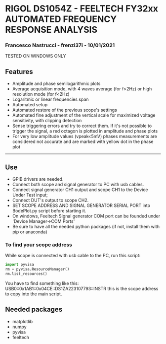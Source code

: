 # RIGOL DS1054Z - FEELTECH FY32xx AUTOMATED FREQUENCY RESPONSE ANALYSIS
### Francesco Nastrucci - frenzi37i - 10/01/2021

TESTED ON WINDOWS ONLY

## Features
* Amplitude and phase semilogarithmic plots
* Average acquisition mode, with 4 waves average (for f>2Hz) or high resolution 
   mode (for f<2Hz)
* Logaritmic or linear frequencies span 
* Automated setup
* Automated restore of the previous scope's settings
* Automated fine adjustment of the vertical scale for maximized voltage 
   sensitivity, with clipping detection 
* Sense triggering errors and try to correct them. If it's not possible to 
  trigger the signal, a red octagon is plotted in amplitude and phase plots
* For very low amplitude values (vpeak<5mV) phases measurements are considered 
   not accurate and are marked with yellow dot in the phase plot
__________________________________________________________________________________
## Use 
* GPIB drivers are needed. 
* Connect both scope and signal generator to PC with usb cables. 
* Connect signal generator CH1 output and scope CH1 to the Device Under Test input; 
* Connect DUT's output to scope CH2.
* SET SCOPE ADDRESS AND SIGNAL GENERATOR SERIAL PORT into BodePlot.py script before starting it.
* On windows, Feeltech Signal generator COM port can be founded under 'Device Manager->COM Ports'
* Be sure to have all the needed python packages (if not, install them with pip or anaconda)

### To find your scope address
While scope is connected with usb cable to the PC, run this script:
```python
import pyvisa
rm = pyvisa.ResourceManager()
rm.list_resources()
```
You have to find something like this: 
USB0::0x1AB1::0x04CE::DS1ZA223107793::INSTR
this is the scope address to copy into the main script.

## Needed packages
* matplotlib
* numpy 
* pyvisa
* feeltech

